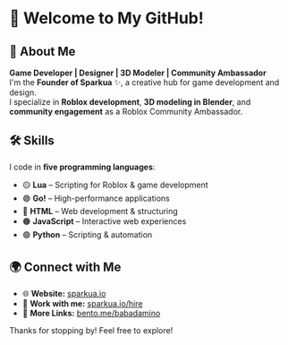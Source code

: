 # 👋 Welcome to My GitHub!  

## 🚀 About Me  
**Game Developer | Designer | 3D Modeler | Community Ambassador**  
I'm the **Founder of Sparkua** ✨, a creative hub for game development and design.  
I specialize in **Roblox development**, **3D modeling in Blender**, and **community engagement** as a Roblox Community Ambassador.  

## 🛠️ Skills  
I code in **five programming languages**:  
- 🟡 **Lua** – Scripting for Roblox & game development  
- 🟣 **Go!** – High-performance applications  
- 🔵 **HTML** – Web development & structuring  
- 🟠 **JavaScript** – Interactive web experiences  
- 🟢 **Python** – Scripting & automation  

## 🌍 Connect with Me  
- 🌐 **Website:** [sparkua.io](https://sparkua.io)  
- 🎨 **Work with me:** [sparkua.io/hire](https://sparkua.io/art)  
- 📇 **More Links:** [bento.me/babadamino](https://bento.me/babadamino)  

Thanks for stopping by! Feel free to explore!
